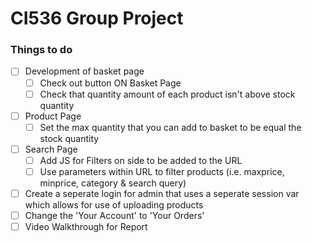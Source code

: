 # CI536 Group Project

### Things to do
- [ ] Development of basket page
    - [ ] Check out button ON Basket Page
    - [ ] Check that quantity amount of each product isn't above stock quantity
- [ ] Product Page
    - [ ] Set the max quantity that you can add to basket to be equal the stock quantity
- [ ] Search Page
    - [ ] Add JS for Filters on side to be added to the URL
    - [ ] Use parameters within URL to filter products (i.e. maxprice, minprice, category & search query)
- [ ] Create a seperate login for admin that uses a seperate session var which allows for use of uploading products
- [ ] Change the 'Your Account' to 'Your Orders'
- [ ] Video Walkthrough for Report